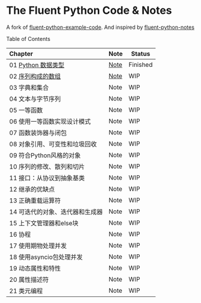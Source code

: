 # The Fluent Python Code & Notes 

A fork of [fluent-python-example-code](https://github.com/fluentpython/example-code.git).
And inspired by [fluent-python-notes](https://github.com/StdioA/fluent-python-notes)

Table of Contents

| Chapter                                                      | Note    | Status   |
| :----------------------------------------------------------- | -------- | -------- |
| 01 [Python 数据类型](https://yuechuanx.top/2019/12/11/Python/fluent-python-notes-chap-01/) | [Note](./01-data-model/01-data-model.md) | Finished |
| 02 [序列构成的数组](https://yuechuanx.top/2019/12/16/Python/fluent-python-notes-chap-02/) | [Note](./02-array-seq/02-array-seq.md)     | WIP      |
| 03 字典和集合                                                | Note     | WIP      |
| 04 文本与字节序列                                            | Note     | WIP      |
| 05 一等函数                                                  | Note     | WIP      |
| 06 使用一等函数实现设计模式                                  | Note     | WIP      |
| 07 函数装饰器与闭包                                          | Note     | WIP      |
| 08 对象引用、可变性和垃圾回收                                | Note     | WIP      |
| 09 符合Python风格的对象                                      | Note     | WIP      |
| 10 序列的修改、散列和切片                                    | Note     | WIP      |
| 11 接口：从协议到抽象基类                                    | Note     | WIP      |
| 12 继承的优缺点                                              | Note     | WIP      |
| 13 正确重载运算符                                            | Note     | WIP      |
| 14 可迭代的对象、迭代器和生成器                              | Note     | WIP      |
| 15 上下文管理器和else块                                      | Note     | WIP      |
| 16 协程                                                      | Note     | WIP      |
| 17 使用期物处理并发                                          | Note     | WIP      |
| 18 使用asyncio包处理并发                                     | Note     | WIP      |
| 19 动态属性和特性                                            | Note     | WIP      |
| 20 属性描述符                                                | Note     | WIP      |
| 21 类元编程                                                  | Note     | WIP      |

